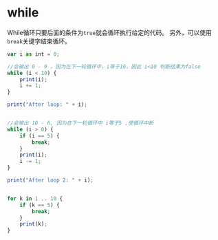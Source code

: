 # while



While循环只要后面的条件为`true`就会循环执行给定的代码。 另外，可以使用`break`关键字结束循环。

```javascript
var i as int = 0;

//会输出 0 - 9 ，因为在下一轮循环中，i等于10，因此 i<10 判断结果为false 
while (i < 10) {
    print(i);
    i += 1;
}

print("After loop: " + i);


//会输出 10 - 6, 因为在下一轮循环中 i等于5 ,使循环中断
while (i > 0) {
    if (i == 5) {
        break;
    }
    print(i);
    i -= 1;
}

print("After loop 2: " + i);


for k in 1 .. 10 {
    if (k == 5) {
        break;
    }
    print(k);
}
```

